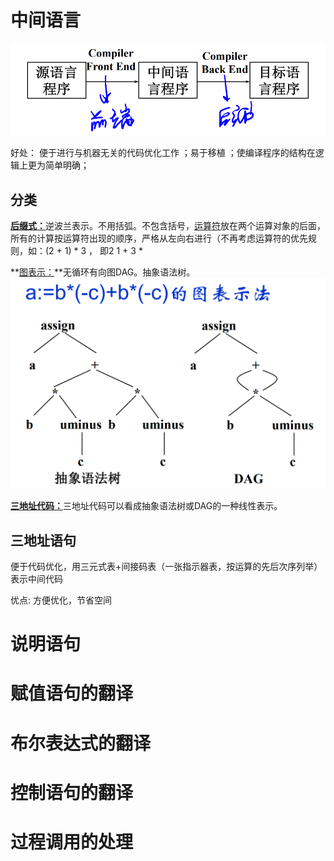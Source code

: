 # 中间语言

![image-20211124090006620](ch7语义分析&中间代码生成.assets/image-20211124090006620.png)

好处： 便于进行与机器无关的代码优化工作 ；易于移植 ；使编译程序的结构在逻辑上更为简单明确；

## 分类

<u>**后缀式：**</u>逆波兰表示。不用括弧。不包含括号，[运算符](http://baike.baidu.com/view/425996.htm)放在两个运算对象的后面，所有的计算按运算符出现的顺序，严格从左向右进行（不再考虑运算符的优先规则，如：(2 + 1) * 3 ， 即2 1 + 3 *

**<u>图表示：</u>**无循环有向图DAG。抽象语法树。
![image-20211125075738924](ch7语义分析&中间代码生成.assets/image-20211125075738924.png)

<u>**三地址代码：**</u>三地址代码可以看成抽象语法树或DAG的一种线性表示。

## 三地址语句

便于代码优化，用三元式表+间接码表（一张指示器表，按运算的先后次序列举）表示中间代码

优点: 方便优化，节省空间











# 说明语句







# 赋值语句的翻译





# 布尔表达式的翻译





# 控制语句的翻译









# 过程调用的处理







